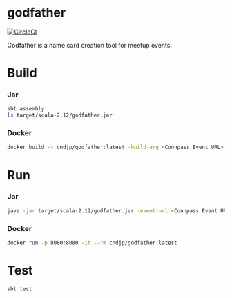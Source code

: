 # godfather

[![CircleCI](https://travis-ci.org/cndjp/godfather.svg?branch=master)](https://travis-ci.org/cndjp/godfather)

Godfather is a name card creation tool for meetup events.

# Build

### Jar

```bash
sbt assembly
ls target/scala-2.12/godfather.jar                                      
```

### Docker

```bash
docker build -t cndjp/godfather:latest -build-arg <Connpass Event URL> .
```

# Run

### Jar

```bash
java -jar target/scala-2.12/godfather.jar -event-url <Connpass Event URL>
```

### Docker

```bash
docker run -p 8080:8080 -it --rm cndjp/godfather:latest 
```

# Test

```bash
sbt test
```
